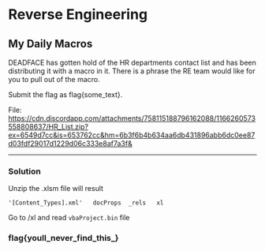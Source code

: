 # Reverse Engineering

## My Daily Macros


DEADFACE has gotten hold of the HR departments contact list and has been distributing it with a macro in it. There is a phrase the RE team would like for you to pull out of the macro.

Submit the flag as flag{some_text}.

File: https://cdn.discordapp.com/attachments/758115188796162088/1166260573558808637/HR_List.zip?ex=6549d7cc&is=653762cc&hm=6b3f6b4b634aa6db431896abb6dc0ee87d03fdf29017d1229d06c333e8af7a3f&

---

### Solution

Unzip the .xlsm file will result

`'[Content_Types].xml'   docProps  _rels   xl`

Go to /xl and read `vbaProject.bin` file

### flag{youll_never_find_this_}